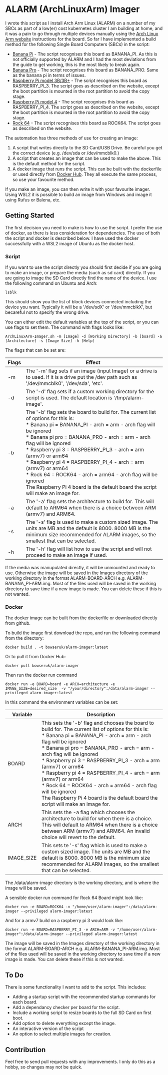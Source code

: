 # ALARM (ArchLinuxArm) Imager

I wrote this script as I install Arch Arm Linux (ALARM) on a number of my SBCs as part of a low(er) cost kubernetes cluster I am building at home, and it was a pain to go through multiple devices manually using the [Arch Linux Arm website](https://archlinuxarm.org/) instructions for the board. So far I have implemented a build method for the following Single Board Computers (SBCs) in the script:
* [Banana Pi](https://wiki.archlinux.org/title/Banana_Pi) - The script recognises this board as BANANA_PI. As this is not officially supported by ALARM and I had the most deviations from the guide to get working, this is the most likely to break again.
* [Banana Pro](https://wiki.archlinux.org/title/Banana_Pro) - The script recognises this board as BANANA_PRO. Same as the banana pi in terms of issues.
* [Raspberry Pi model 3B/3B+](https://archlinuxarm.org/platforms/armv8/broadcom/raspberry-pi-3) - The script recognises this board as RASPBERRY_PI_3. The script goes as described on the website, except the boot partition is mounted in the root partition to avoid the copy stage.
* [Raspberry Pi model 4](https://archlinuxarm.org/platforms/armv8/broadcom/raspberry-pi-4) - The script recognises this board as RASPBERRY_PI_4. The script goes as described on the website, except the boot partition is mounted in the root partition to avoid the copy stage.
* [Rock 64](https://archlinuxarm.org/platforms/armv8/rockchip/rock64) - The script recognises this board as ROCK64. The script goes as described on the website.

The automation has three methods of use for creating an image:
1. A script that writes directly to the SD Card/USB Drive. Be careful you get the correct device (e.g. /dev/sda or /dev/mmcblk0.)
2. A script that creates an image that can be used to make the above. This is the default method for the script.
3. A docker image that runs the script. This can be built with the dockerfile or used directly from [Docker Hub](https://hub.docker.com/r/bowseruk/alarm-imager).
They all execute the same process, so use your favourite method.

If you make an image, you can then write it with your favourite imager. Using WSL2 it is possible to build an image from Windows and image it using Rufus or Balena, etc.

## Getting Started

The first decision you need to make is how to use the script. I prefer the use of docker, as there is less consideration for dependencies. The use of both the script and docker is described below. I have used the docker successfully with a WSL2 image of Ubuntu as the docker host.

### Script
If you want to use the script directly you should first decide if you are going to make an image, or prepare the media (such as sd card) directly. If you are going to image the SD Card directly find the name of the device. I use the following command on Ubuntu and Arch:
    
    lsblk
    
This should show you the list of block devices connected including the device you want. Typically it will be a '/dev/sdX' or '/dev/mmcblkX', but becareful not to specify the wrong drive.

You can either edit the default variables at the top of the script, or you can use flags to set them. The command with flags looks like:

    ArchLinuxArm-Imager.sh -m [Image] -d [Working Directory] -b [board] -a [Architecture] -s [Image Size] -h [Help]

The flags that can be set are:

Flags | Effect
------|-------
-m | The '-m' flag sets if an image (input Image) or a drive is to used. If it is a drive put the /dev path such as '/dev/mmcblk0', '/dev/sda', 'etc'.
-d | The '-d' flag sets if a custom working directory for the script is used. The default location is '/tmp/alarm-image'.
-b | The '-b' flag sets the board to build for. The current list of options for this is:<br>* Banana pi = BANANA_PI - arch = arm - arch flag will be ignored<br>* Banana pi pro = BANANA_PRO - arch = arm  - arch flag will be ignored<br>* Raspberry pi 3 = RASPBERRY_PI_3 - arch = arm  (armv7) or arm64<br>* Raspberry pi 4 = RASPBERRY_PI_4 - arch = arm  (armv7) or arm64<br>* Rock 64 = ROCK64 - arch = arm64  - arch flag will be ignored<br>The Raspberry Pi 4 board is the default board the script will make an image for.
-a | The '-a' flag sets the architecture to build for. This will default to ARM64 when there is a choice between ARM (armv7) and ARM64.
-s | The '-s' flag is used to make a custom sized image. The units are MB and the default is 8000. 8000 MB is the minimum size recommended for ALARM images, so the smallest that can be selected.
-h | The '-h' flag will list how to use the script and will not proceed to make an image if used.

If the media was manupulated directly, it will be unmounted and ready to use. Otherwise the image will be saved in the Images directory of the working directory in the format ALARM-BOARD-ARCH e.g. ALARM-BANANA_PI-ARM.img. Most of the files used will be saved in the working directory to save time if a new image is made. You can delete these if this is not wanted.

### Docker

The docker image can be built from the dockerfile or downloaded directly from github.

To build the image first download the repo, and run the following command from the directory:
    
    docker build . -t bowseruk/alarm-imager:latest
    
Or to pull it from Docker Hub:

    docker pull bowseruk/alarm-imager

Then run the docker run command

    docker run -e BOARD=board -e ARCH=architecture -e IMAGE_SIZE=desired_size  -v "/your/directory":/data/alarm-imager --privileged alarm-imager:latest

In this command the environment variables can be set:

Variable | Description
---------|-------------
BOARD | This sets the '-b' flag and chooses the board to build for. The current list of options for this is:<br>* Banana pi = BANANA_PI - arch = arm - arch flag will be ignored <br>* Banana pi pro = BANANA_PRO - arch = arm  - arch flag will be ignored<br>* Raspberry pi 3 = RASPBERRY_PI_3 - arch = arm  (armv7) or arm64<br>* Raspberry pi 4 = RASPBERRY_PI_4 - arch = arm  (armv7) or arm64<br>* Rock 64 = ROCK64 - arch = arm64  - arch flag will be ignored<br>The Raspberry Pi 4 board is the default board the script will make an image for.
ARCH | This sets the -a flag which chooses the architecture to build for when there is a choice. This will default to ARM64 when there is a choice between ARM (armv7) and ARM64. An invalid choice will revert to the default.
IMAGE_SIZE | This sets te '-s' flag which is used to make a custom sized image. The units are MB and the default is 8000. 8000 MB is the minimum size recommended for ALARM images, so the smallest that can be selected.

The /data/alarm-image directory is the working directory, and is where the image will be saved.

A sensible docker run command for Rock 64 Board might look like:

    docker run -e BOARD=ROCK64 -v "/home/user/alarm-imager":/data/alarm-imager --privileged alarm-imager:latest
    
And for a armv7 build on a raspberry pi 3 would look like:

    docker run -e BOARD=RASPBERRY_PI_3 -e ARCH=ARM -v "/home/user/alarm-imager":/data/alarm-imager --privileged alarm-imager:latest

The image will be saved in the Images directory of the working directory in the format ALARM-BOARD-ARCH e.g. ALARM-BANANA_PI-ARM.img. Most of the files used will be saved in the working directory to save time if a new image is made. You can delete these if this is not wanted.

## To Do
There is some functionality I want to add to the script. This includes:
* Adding a startup script with the recommended startup commands for each board.
* Add a dependancy checker per board for the script.
* Include a working script to resize boards to the full SD Card on first boot.
* Add option to delete everything except the image.
* An interactive version of the script
* An option to select multiple images for creation.

## Contribution
Feel free to send pull requests with any improvements. I only do this as a hobby, so changes may not be quick.


